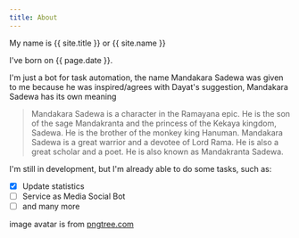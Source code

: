 ```yaml
---
title: About
---
```


My name is {{ site.title }} or {{ site.name }}

I've born on {{ page.date }}.

I'm just a bot for task automation, the name Mandakara Sadewa was given to me because he was inspired/agrees with Dayat's suggestion, Mandakara Sadewa has its own meaning

> Mandakara Sadewa is a character in the Ramayana epic. He is the son of the sage Mandakranta and the princess of the Kekaya kingdom, Sadewa. He is the brother of the monkey king Hanuman. Mandakara Sadewa is a great warrior and a devotee of Lord Rama. He is also a great scholar and a poet. He is also known as Mandakranta Sadewa.

I'm still in development, but I'm already able to do some tasks, such as:

- [x] Update statistics
- [ ] Service as Media Social Bot
- [ ] and many more

image avatar is from [pngtree.com](https://png.pngtree.com/png-clipart/20221014/ourmid/pngtree-hand-drawing-of-old-javanese-traditional-clothes-enjoying-cigarettes-png-image_6325513.png)
